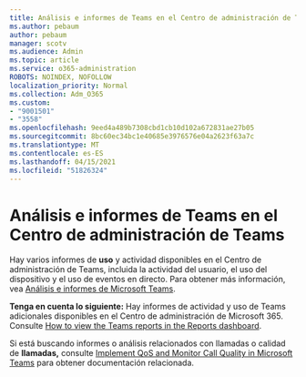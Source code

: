 ```yaml
---
title: Análisis e informes de Teams en el Centro de administración de Teams
ms.author: pebaum
author: pebaum
manager: scotv
ms.audience: Admin
ms.topic: article
ms.service: o365-administration
ROBOTS: NOINDEX, NOFOLLOW
localization_priority: Normal
ms.collection: Adm_O365
ms.custom:
- "9001501"
- "3558"
ms.openlocfilehash: 9eed4a489b7308cbd1cb10d102a672831ae27b05
ms.sourcegitcommit: 8bc60ec34bc1e40685e3976576e04a2623f63a7c
ms.translationtype: MT
ms.contentlocale: es-ES
ms.lasthandoff: 04/15/2021
ms.locfileid: "51826324"
---
```

# <a name="teams-analytics-and-reports-in-the-teams-admin-center"></a>Análisis e informes de Teams en el Centro de administración de Teams

Hay varios informes de **uso** y actividad disponibles en el Centro de administración de Teams, incluida la actividad del usuario, el uso del dispositivo y el uso de eventos en directo. Para obtener más información, vea [Análisis e informes de Microsoft Teams](https://docs.microsoft.com/microsoftteams/teams-analytics-and-reports/teams-reporting-reference).

**Tenga en cuenta lo siguiente:** Hay informes de actividad y uso de Teams adicionales disponibles en el Centro de administración de Microsoft 365. Consulte [How to view the Teams reports in the Reports dashboard](https://docs.microsoft.com/microsoftteams/teams-activity-reports#how-to-view-the-teams-reports-in-the-reports-dashboard).

Si está buscando informes o análisis  relacionados con llamadas o calidad de **llamadas,** consulte [Implement QoS and Monitor Call Quality in Microsoft Teams](https://docs.microsoft.com/microsoftteams/monitor-call-quality-qos) para obtener documentación relacionada.

